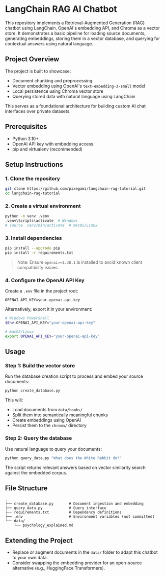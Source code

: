 # LangChain RAG AI Chatbot

This repository implements a Retrieval-Augmented Generation (RAG) chatbot using LangChain, OpenAI's embedding API, and Chroma as a vector store. It demonstrates a basic pipeline for loading source documents, generating embeddings, storing them in a vector database, and querying for contextual answers using natural language.

## Project Overview

The project is built to showcase:

- Document chunking and preprocessing
- Vector embedding using OpenAI's `text-embedding-3-small` model
- Local persistence using Chroma vector store
- Querying stored data with natural language using LangChain

This serves as a foundational architecture for building custom AI chat interfaces over private datasets.

## Prerequisites

- Python 3.10+
- OpenAI API key with embedding access
- pip and virtualenv (recommended)

## Setup Instructions

### 1. Clone the repository

```bash
git clone https://github.com/pixegami/langchain-rag-tutorial.git
cd langchain-rag-tutorial
```

### 2. Create a virtual environment

```bash
python -m venv .venv
.venv\Scripts\activate  # Windows
# source .venv/bin/activate  # macOS/Linux
```

### 3. Install dependencies

```bash
pip install --upgrade pip
pip install -r requirements.txt
```

> Note: Ensure `openai>=1.30.1` is installed to avoid known client compatibility issues.

### 4. Configure the OpenAI API Key

Create a `.env` file in the project root:

```
OPENAI_API_KEY=your-openai-api-key
```

Alternatively, export it in your environment:

```bash
# Windows PowerShell
$Env:OPENAI_API_KEY="your-openai-api-key"

# macOS/Linux
export OPENAI_API_KEY="your-openai-api-key"
```

## Usage

### Step 1: Build the vector store

Run the database creation script to process and embed your source documents:

```bash
python create_database.py
```

This will:

- Load documents from `data/books/`
- Split them into semantically meaningful chunks
- Create embeddings using OpenAI
- Persist them to the `chroma/` directory

### Step 2: Query the database

Use natural language to query your documents:

```bash
python query_data.py "What does the White Rabbit do?"
```

The script returns relevant answers based on vector similarity search against the embedded corpus.

## File Structure

```
.
├── create_database.py       # Document ingestion and embedding
├── query_data.py            # Query interface
├── requirements.txt         # Dependency definitions
├── .env                     # Environment variables (not committed)
└── data/
    └── psychology_explained.md
```

## Extending the Project

- Replace or augment documents in the `data/` folder to adapt this chatbot to your own data.
- Consider swapping the embedding provider for an open-source alternative (e.g., HuggingFace Transformers).
